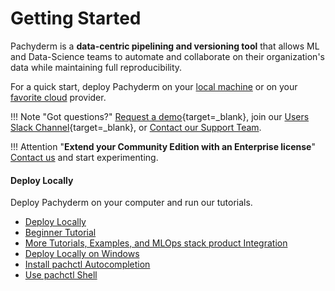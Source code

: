 # Getting Started

Pachyderm is a **data-centric pipelining and versioning tool** that allows ML and Data-Science teams to automate and collaborate on their organization's data while maintaining full reproducibility.

For a quick start, deploy Pachyderm on your [local machine](./local-installation/) or on your [favorite cloud](../deploy-manage/deploy/quickstart/) provider. 

!!! Note "Got questions?"
     [Request a demo](https://www.pachyderm.com/request-a-demo/){target=_blank}, join our [Users Slack Channel](https://www.pachyderm.com/slack/){target=_blank}, or [Contact our Support Team](mailto:support@pachyderm.io).

!!! Attention "**Extend your Community Edition with an Enterprise license**"
    [Contact us](mailto:sales@pachyderm.com) and start experimenting.


<div class="row">
  <div class="column-1">
    <div class="card-square mdl-card mdl-shadow--2dp">
      <div class="mdl-card__title mdl-card--expand">
        <h4 class="mdl-card__title-text">Deploy Locally &nbsp;&nbsp;&nbsp;<i class="fa fa-laptop"></i></h4>
      </div>
      <div class="mdl-card__supporting-text">
        Deploy Pachyderm on your computer and run our tutorials.
      </div>
      <div class="mdl-card__actions mdl-card--border">
        <ul>
          <li><a href="local-installation/" class="md-typeset md-link">
          Deploy Locally
          </a>
          </li>
          <li><a href="beginner-tutorial/" class="md-typeset md-link">
          Beginner Tutorial
          </a>
          </li>
          <li><a href="../examples/examples" class="md-typeset md-link">
          More Tutorials, Examples, and MLOps stack product Integration
          </a>
          </li>
          <li><a href="wsl-deploy/" class="md-typeset md-link">
          Deploy Locally on Windows
          </a>
          </li>
          <li><a href="install-pachctl-completion/" class="md-typeset md-link">
          Install pachctl Autocompletion
          </a>
          </li>
          <li><a href="../deploy-manage/manage/pachctl_shell/" class="md-typeset md-link">
          Use pachctl Shell
          </a>
          </li>
        </ul>
       </div>
     </div>
  </div>
</div>

